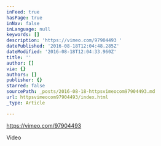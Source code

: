 ```yaml
---
inFeed: true
hasPage: true
inNav: false
inLanguage: null
keywords: []
description: 'https://vimeo.com/97904493 '
datePublished: '2016-08-18T12:04:48.285Z'
dateModified: '2016-08-18T12:04:33.960Z'
title: ''
author: []
via: {}
authors: []
publisher: {}
starred: false
sourcePath: _posts/2016-08-18-httpsvimeocom97904493.md
url: httpsvimeocom97904493/index.html
_type: Article

---
```

https://vimeo.com/97904493 

Video